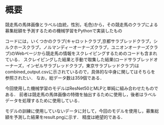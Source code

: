 # 概要
競走馬の馬体画像とラベル(血統，性別，毛色)から，その競走馬のクラブによる募集総額を予測するための機械学習をPythonで実装したもの

コードには，いくつかのクラブ(キャロットクラブ,京都サラブレッドクラブ，シルクホースクラブ，ノルマンディーオーナーズクラブ，ユニオンオーナーズクラブ)のWebページから競走馬の情報をスクレイピングするためのコードも含まれている．
スクレイピングした結果と手動で取集した結果(ロードサラブレッドオーナーズ，インゼルサラブレッドクラブ，東京サラブレッドクラブ)はcombined_output.csvに示されているので，具体的な中身に関してはそちらを参照されたい．
なお，総データ数は359個である．

今回使用した機械学習のモデルはResNet50とMLPと単純に組み合わせたものである．
前者は競走馬の馬体画像の特徴を抽出するために使用し，後者はラベルデータを処理するために使用している．

モデルの訓練に使用していないデータに対して，今回のモデルを使用し，募集総額を予測した結果をresult.pngに示す．
精度は絶望的である．
